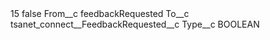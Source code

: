 <?xml version="1.0" encoding="UTF-8"?>
<CustomMetadata xmlns="http://soap.sforce.com/2006/04/metadata" xmlns:xsi="http://www.w3.org/2001/XMLSchema-instance" xmlns:xsd="http://www.w3.org/2001/XMLSchema">
    <label>15</label>
    <protected>false</protected>
    <values>
        <field>From__c</field>
        <value xsi:type="xsd:string">feedbackRequested</value>
    </values>
    <values>
        <field>To__c</field>
        <value xsi:type="xsd:string">tsanet_connect__FeedbackRequested__c</value>
    </values>
    <values>
        <field>Type__c</field>
        <value xsi:type="xsd:string">BOOLEAN</value>
    </values>
</CustomMetadata>
